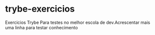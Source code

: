 # trybe-exercicios
Exercicios Trybe
Para testes no melhor escola de dev.Acrescentar mais uma linha para testar conhecimento
